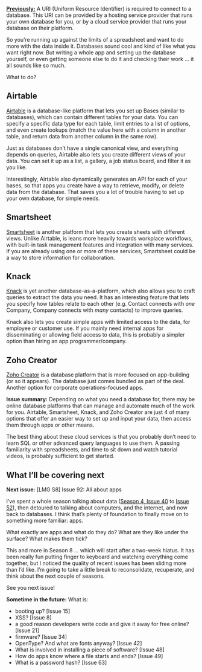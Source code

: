 [**Previously:**](https://buttondown.email/laymansguide/archive/) A URI (Uniform Resource Identifier) is required to connect to a database. This URI can be provided by a hosting service provider that runs your own database for you, or by a cloud service provider that runs your database on their platform.

So you’re running up against the limits of a spreadsheet and want to do more with the data inside it. Databases sound cool and kind of like what you want right now. But writing a whole app and setting up the database yourself, or even getting someone else to do it and checking their work ... it all sounds like so much.

What to do?

## Airtable

[Airtable](https://airtable.com/) is a database-like platform that lets you set up Bases (similar to databases), which can contain different tables for your data. You can specify a specific data type for each table, limit entries to a list of options, and even create lookups (match the value here with a column in another table, and return data from another column in the same row).

Just as databases don’t have a single canonical view, and everything depends on queries, Airtable also lets you create different views of your data. You can set it up as a list, a gallery, a job status board, and filter it as you like.

Interestingly, Airtable also dynamically generates an API for each of your bases, so that apps you create have a way to retrieve, modify, or delete data from the database. That saves you a lot of trouble having to set up your own database, for simple needs.

## Smartsheet

[Smartsheet](https://www.smartsheet.com/platform) is another platform that lets you create sheets with different views. Unlike Airtable, is leans more heavily towards workplace workflows, with built-in task management features and integration with many services. If you are already using one or more of these services, Smartsheet could be a way to store information for collaboration.

## Knack

[Knack](https://www.knack.com/tour) is yet another database-as-a-platform, which also allows you to craft queries to extract the data you need. It has an interesting feature that lets you specify how tables relate to each other (e.g. Contact connects with _one_ Company, Company connects with _many_ contacts) to improve queries.

Knack also lets you create simple apps with limited access to the data, for employee or customer use. If you mainly need internal apps for disseminating or allowing field access to data, this is probably a simpler option than hiring an app programmer/company.

## Zoho Creator

[Zoho Creator](https://www.zoho.com/creator/) is a database platform that is more focused on app-building (or so it appears). The database just comes bundled as part of the deal. Another option for corporate operations-focused apps.

**Issue summary:** Depending on what you need a database for, there may be online database platforms that can manage and automate much of the work for you. Airtable, Smartsheet, Knack, and Zoho Creator are just 4 of many options that offer an easier way to set up and input your data, then access them through apps or other means.

The best thing about these cloud services is that you probably don’t need to learn SQL or other advanced query languages to use them. A passing familiarity with spreadsheets, and time to sit down and watch tutorial videos, is probably sufficient to get started.

## What I’ll be covering next

**Next issue:** [LMG S8] Issue 92: All about apps

I’ve spent a whole season talking about data ([Season 4, Issue 40](https://buttondown.email/laymansguide/archive/lmg-s4-issue-40-bits-and-bytes/) to [Issue 52](https://buttondown.email/laymansguide/archive/lmg-s4-issue-52-pdfs-part-2-text-and-images/)), then detoured to talking about computers, and the internet, and now back to databases. I think that’s plenty of foundation to finally move on to something more familiar: apps.

What exactly are apps and what do they do? What are they like under the surface? What makes them tick?

This and more in Season 8 ... which will start after a two-week hiatus. It has been really fun putting finger to keyboard and watching everything come together, but I noticed the quality of recent issues has been sliding more than I’d like. I’m going to take a little break to reconsolidate, recuperate, and think about the next couple of seasons.

See you next issue!

**Sometime in the future:** What is:

- booting up? [Issue 15]
- XSS? [Issue 8]
- a good reason developers write code and give it away for free online? [Issue 21]
- firmware? [Issue 34]
- OpenType? And what are fonts anyway? [Issue 42]
- What is involved in installing a piece of software? [Issue 48]
- How do apps know where a file starts and ends? [Issue 49]
- What is a password hash? [Issue 63]
